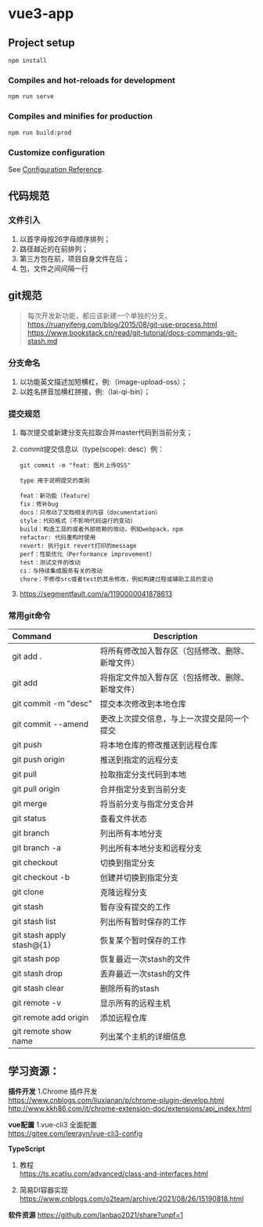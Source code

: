 # vue3-app

## Project setup
```
npm install
```

### Compiles and hot-reloads for development
```
npm run serve
```

### Compiles and minifies for production
```
npm run build:prod
```

### Customize configuration
See [Configuration Reference](https://cli.vuejs.org/config/).

## 代码规范

### 文件引入
1. 以首字母按26字母顺序排列；
2. 路径越近的在前排列；
3. 第三方包在前，项目自身文件在后；
4. 包，文件之间间隔一行

## git规范
>每次开发新功能，都应该新建一个单独的分支。<br>
https://ruanyifeng.com/blog/2015/08/git-use-process.html<br>
https://www.bookstack.cn/read/git-tutorial/docs-commands-git-stash.md

### 分支命名
1. 以功能英文描述加短横杠，例:（image-upload-oss）；
2. 以姓名拼音加横杠拼接，例:（lai-qi-bin）；

### 提交规范
1. 每次提交或新建分支先拉取合并master代码到当前分支；
2. commit提交信息以（type(scope): desc）例：
   
    ```
    git commit -m "feat: 图片上传OSS"

    type 用于说明提交的类别

    feat：新功能（feature）
    fix：修补bug
    docs：只改动了文档相关的内容（documentation）
    style：代码格式（不影响代码运行的变动）
    build：构造工具的或者外部依赖的改动，例如webpack，npm
    refactor: 代码重构时使用
    revert: 执行git revert打印的message
    perf：性能优化（Performance improvement）
    test：测试文件的改动
    ci：与持续集成服务有关的改动
    chore：不修改src或者test的其余修改，例如构建过程或辅助工具的变动

    ```
3. https://segmentfault.com/a/1190000041878613

### 常用git命令
| Command                     | Description                                     |
| :---                        |    ----                                         |
| git add .                   | 将所有修改加入暂存区（包括修改、删除、新增文件）         |
| git add <file>              | 将指定文件加入暂存区（包括修改、删除、新增文件）         |
| git commit -m "desc"        | 提交本次修改到本地仓库                              |
| git commit --amend          | 更改上次提交信息，与上一次提交是同一个提交              |
| git push                    | 将本地仓库的修改推送到远程仓库                        |
| git push origin <branch>    | 推送到指定的远程分支                                |
| git pull                    | 拉取指定分支代码到本地                               |
| git pull origin <branch>    | 合并指定分支到当前分支                               |
| git merge <branch>          | 将当前分支与指定分支合并                             |
| git status                  | 查看文件状态                                       |
| git branch                  | 列出所有本地分支                                    |
| git branch -a               | 列出所有本地分支和远程分支                            |
| git checkout                | 切换到指定分支                                      |
| git checkout -b             | 创建并切换到指定分支                                 |
| git clone <url>             | 克隆远程分支                                       |
| git stash                   | 暂存没有提交的工作                                  |
| git stash list              | 列出所有暂时保存的工作                               |
| git stash apply stash@{1}   | 恢复某个暂时保存的工作                               |
| git stash pop               | 恢复最近一次stash的文件                             |
| git stash drop              | 丢弃最近一次stash的文件                             |
| git stash clear             | 删除所有的stash                                    |
| git remote -v               | 显示所有的远程主机                                  |
| git remote add origin <url> | 添加远程仓库                                       |
| git remote show name        | 列出某个主机的详细信息                               |


## 学习资源：  
**插件开发**
    1.Chrome 插件开发<br>
    https://www.cnblogs.com/liuxianan/p/chrome-plugin-develop.html<br>
    http://www.kkh86.com/it/chrome-extension-doc/extensions/api_index.html

**vue配置**
    1.vue-cli3 全面配置<br>
    https://gitee.com/leerayn/vue-cli3-config

**TypeScript**
1. 教程<br>
   https://ts.xcatliu.com/advanced/class-and-interfaces.html

2. 简易DI容器实现<br>
    https://www.cnblogs.com/o2team/archive/2021/08/26/15190818.html

**软件资源**
    https://github.com/lanbao2021/share?unpf=1
